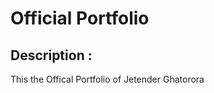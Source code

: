 Official Portfolio
===================

Description :
-----------
This the Offical Portfolio of Jetender Ghatorora

